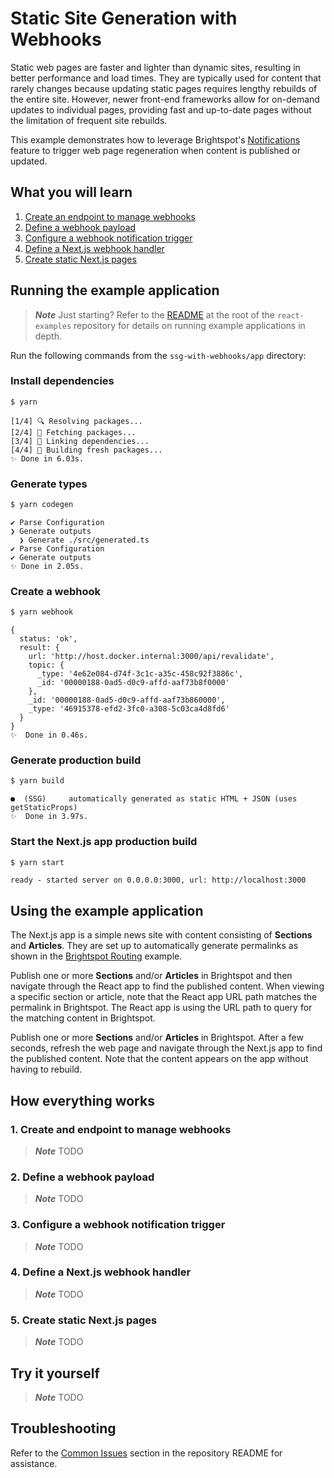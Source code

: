 # Static Site Generation with Webhooks

Static web pages are faster and lighter than dynamic sites, resulting in better performance and load times. They are typically used for content that rarely changes because updating static pages requires lengthy rebuilds of the entire site. However, newer front-end frameworks allow for on-demand updates to individual pages, providing fast and up-to-date pages without the limitation of frequent site rebuilds.

This example demonstrates how to leverage Brightspot's [Notifications](https://www.brightspot.com/documentation/brightspot-cms-user-guide/latest/notifications) feature to trigger web page regeneration when content is published or updated.

## What you will learn

1. [Create an endpoint to manage webhooks](#1-create-and-endpoint-to-manage-webhooks)
2. [Define a webhook payload](#2-define-a-webhook-payload)
3. [Configure a webhook notification trigger](#3-configure-a-webhook-notification-trigger)
4. [Define a Next.js webhook handler](#4-define-a-nextjs-webhook-handler)
5. [Create static Next.js pages](#5-create-static-nextjs-pages)

## Running the example application

> **_Note_** Just starting? Refer to the [README](/README.md) at the root of the `react-examples` repository for details on running example applications in depth.

Run the following commands from the `ssg-with-webhooks/app` directory:

### Install dependencies

```sh
$ yarn
```

```
[1/4] 🔍 Resolving packages...
[2/4] 🚚 Fetching packages...
[3/4] 🔗 Linking dependencies...
[4/4] 🔨 Building fresh packages...
✨ Done in 6.03s.
```

### Generate types

```sh
$ yarn codegen
```

```
✔ Parse Configuration
❯ Generate outputs
  ❯ Generate ./src/generated.ts
✔ Parse Configuration
✔ Generate outputs
✨ Done in 2.05s.
```

### Create a webhook

```sh
$ yarn webhook
```

```
{
  status: 'ok',
  result: {
    url: 'http://host.docker.internal:3000/api/revalidate',
    topic: {
      _type: '4e62e084-d74f-3c1c-a35c-458c92f3886c',
      _id: '00000188-0ad5-d0c9-affd-aaf73b8f0000'
    },
    _id: '00000188-0ad5-d0c9-affd-aaf73b860000',
    _type: '46915378-efd2-3fc0-a308-5c03ca4d8fd6'
  }
}
✨  Done in 0.46s.
```

### Generate production build

```sh
$ yarn build
```

```
●  (SSG)     automatically generated as static HTML + JSON (uses getStaticProps)
✨  Done in 3.97s.
```

### Start the Next.js app production build

```sh
$ yarn start
```

```
ready - started server on 0.0.0.0:3000, url: http://localhost:3000
```

## Using the example application

The Next.js app is a simple news site with content consisting of **Sections** and **Articles**. They are set up to automatically generate permalinks as shown in the [Brightspot Routing](https://github.com/brightspot/react-examples/tree/main/brightspot-routing) example.

Publish one or more **Sections** and/or **Articles** in Brightspot and then navigate through the React app to find the published content. When viewing a specific section or article, note that the React app URL path matches the permalink in Brightspot. The React app is using the URL path to query for the matching content in Brightspot.

Publish one or more **Sections** and/or **Articles** in Brightspot. After a few seconds, refresh the web page and navigate through the Next.js app to find the published content. Note that the content appears on the app without having to rebuild.

## How everything works

### 1. Create and endpoint to manage webhooks

> **_Note_** TODO

### 2. Define a webhook payload

> **_Note_** TODO

### 3. Configure a webhook notification trigger

> **_Note_** TODO

### 4. Define a Next.js webhook handler

> **_Note_** TODO

### 5. Create static Next.js pages

> **_Note_** TODO

## Try it yourself

> **_Note_** TODO

## Troubleshooting

Refer to the [Common Issues](/README.md) section in the repository README for assistance.
